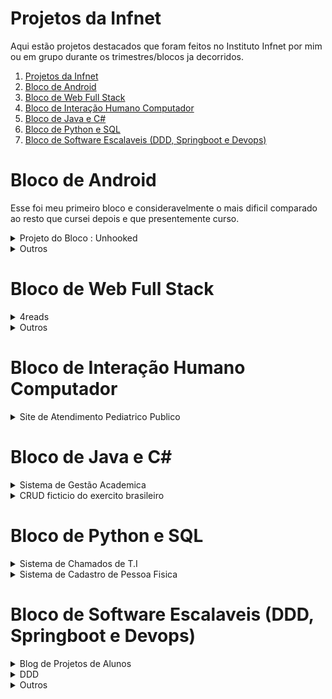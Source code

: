 # Projetos da Infnet
Aqui estão projetos destacados que foram feitos no Instituto Infnet por mim ou em grupo durante os trimestres/blocos ja decorridos.
1. [Projetos da Infnet](#projetos-da-infnet)  
2. [Bloco de Android](#bloco-de-android)  
3. [Bloco de Web Full Stack](#bloco-de-web-full-stack)  
4. [Bloco de Interação Humano Computador](#bloco-de-interação-humano-computador)  
5. [Bloco de Java e C#](#bloco-de-java-e-c)  
6. [Bloco de Python e SQL](#bloco-de-python-e-sql)  
7. [Bloco de Software Escalaveis (DDD, Springboot e Devops)](#bloco-de-software-escalaveis-ddd-springboot-e-devops)  

# Bloco de Android
Esse foi meu primeiro bloco e consideravelmente o mais dificil comparado ao resto que cursei depois e que presentemente curso.
<details>
  <summary>Projeto do Bloco : Unhooked</summary>

  ## Link do APK
  <s>https://play.google.com/store/apps/details?id=com.danielgomeslipkin.unhooked.app&pli=1</s>
  Apagaram a conta da Infnet do Dev Console que incluia todos alunos pois o Android Studio não é mais lecionado, substituido pelo React Native.
  
  ## O projeto
  O projeto do bloco consistiu em criar um aplicativo hosteado na Play Store com anuncios, com integração ao Firebase e organizado com a metodologia SCRUM. Esse trabalho, dado a complexidade, devia ser feito em grupo porem devido ao tamanho pequeno da turma e o fato de que minha dupla abandonou a Infnet no meio do processo, tornando ele muito mais arduoso que o esperado. A proposta do aplicativo é basicamente um rastreador de vicios pessoais, como cigarros, com o intuito de auxiliar o usuario para controlar ele.

  <b> NOTE QUE NÃO SOU PROFISSIONAL DE PSICANALISE OU PSICOTERAPIA E QUALQUER DADO IMPERATIVO PRESENTE NO PROJETO É SOMENTE POR RAZÕES DE TESTE E PROTOTIPO. </b>

  ## Funcionalidades Completas
  - Login com Firebase, incluindo a opção de utilizar o Facebook
  - Dados dos Vicios retirados do Firebase Realtime Storage com a biblioteca Retrofit.
  - Dados dos usuarios e os seus vicios armazenados no Firebase Firestore

## Fotos
 Notara que o design é muito arcaico e certas coisas parecem estar desalinhadas, displays como o Grafico linear não aparentam utilidade e certas funcionalidades como vicios customizados do usuario não foram   
 implementados. Talvez revisite no futuro para dar uma aprimorada.

 ### Pagina de Login
<img src="https://i.imgur.com/hmMUjHy.png" width="30%">

### Dashboard
<img src="https://i.imgur.com/nK9cykG.png" width="30%">

### Configuração do Usuario
<img src="https://i.imgur.com/34dScRX.png" width="30%"><br>
Resetar Tudo retira todos os vicios do usuario e os dados relativos

### Pagina dos Vicios
<img src="https://i.imgur.com/Y3eY8zJ.png" width="30%"><br>
Era pra ter uma logo para cada vicio. Ver somente permite o usuario ter uma noção doque se trata, Add(icionar) disponibiliza a integração á conta do usuario.

### Pagina de Customização de Vicio
<img src="https://i.imgur.com/A1ZTvIA.png" width="30%">
<img src="https://i.imgur.com/1KH2TZP.png" width="30%">

### Pagina de Visualização do Vicio
<img src="https://i.imgur.com/NVZXCfO.png" width="30%"><br>
Fatos circulam aleatoriamente, a frase em cima não.<br>

<img src="https://i.imgur.com/yQBq9K4.png" width="30%"><br>
Ao clica Adicionar Uso, voce seleciona uma data e adicione as horas usadas (TV por exemplo) ou unidades usadas (cigarros pro exemplo) naquela data. O aplicativo disponibilizara esses pontos de uso no Grafico e te dara uma Avaliação Geral de acordo com uma media arbitraria. Se por exemplo voce fumou 5 cigarros essa semana, sua avaliação sera "Boa".
</details>

<details>
  <summary>Outros</summary>

  ## Criador de Personagem RPG
  Esse foi um mini-projeto que visava aplicar nosso conhecimento de Intents e a transição entre Atividades/Paginas diferentes no Aplicativo. Eu tive a ideia de criar um criador de personagem para um RPG ficticio. O projeto original não salvava os personagens criados após fechar o aplicativo pela falta de experiencia, por isso adicionei rapidinho uma integração com o sistema de arquivos interno do Android para persistir os dados.

  O codigo esta na ramificação [android_mikes_mmo](https://github.com/Bagelboi/Infnet-Projetos/tree/android_mikes_mmo)

 ### Pagina de Criação
  <img src="https://i.imgur.com/Ot4t6a1.png" width="30%"><br>
  O botão Classe vai para a seleção de Classe, Logo abre uma intent de escolher imagem do dispositivo e mudar a logo em cima do formulario e Creditos vai para a pagina de creditos

  ### Pagina de Seleção de Classe
  <img src="https://i.imgur.com/OZzAmos.png" width="30%"><br>
  As habilidades são marcadas se o nivel determinado na criação iguala ou supera o nivel da habilidade

  ### Pagina de Personagens criados
  <img src="https://i.imgur.com/Kukp6Qn.png" width="30%">
  <img src="https://i.imgur.com/KPfvzMC.png" width="30%"><br>
  O (+) adiciona um personagem novo e a lixeira apaga
  
  ### Pagina de Creditos
  <img src="https://i.imgur.com/XmVVJeJ.png" width="30%">


  ## Aplicativo de Notas
  Esse foi o trabalho final de uma disciplina que visava testar nosso conhecimento de Keystores, Anuncios, Arquivos Criptografados, Autenticação Firebase e Permissões (Principalmente relacionadas á Localização do usuario).

  ### Pagina Pre-Login
  <img src="https://i.imgur.com/QXdEiB6.png" width="30%">
  
  ### Pagina de Login
  <img src="https://i.imgur.com/3em1C9P.png" width="30%">

  ### Pagina de Notas
  <img src="https://i.imgur.com/c1yWg0L.png" width="30%">
  <img src="https://i.imgur.com/acxWkSr.png" width="30%"><br>
  Ao clicar o sifrão, se estivesse integrado o aplicativo á Play Store, um pagamento seria requisitado para comprar a versão premium da secunda figura (Sem anuncios). Mas ao clicar, ja dispõe ela de graça.

  ### Pagina de Criação de Nota
  <img src="https://i.imgur.com/VPLLa7y.png" width="30%"><br>
  O logo de localização pede a permissão de local. Os outros dois logos são para selecionar ou tirar foto para a nota. Ela então é salva como um arquivo criptografado e somente acessivel se o usuario logado for o que criou a nota.
  
</details>

# Bloco de Web Full Stack
<details>
  <summary>4reads</summary>
  
  ## O projeto
  O projeto do bloco consistiu em criar um site full-stack que utilizava o Firebase para atuar como banco de dados e o Vue para gerenciar o MVC com a metodologia XP (Extreme Programming).
  A ideia foi um site no estilo de Goodreads, onde você seria recompensado pontos por criticar, comentar, etc sobre os livros e lojistas ofereceriam cupons para quem quisesse gastar esses pontos e ganhar promoções na compra de livros. 
  E por mais que não esta completo tudo tudo tudo, estou bem orgulhoso do resultado inicial. Devo credito pela minha dupla Lucas Dias de Gondra.
  
  ## Funcionalidades Completas
  - Login com Firebase
  - Dados armazenados no Firebase
  - Sistema de criticas e comentarios com likes/dislikes
  - Sistema de pontos e cupons
  - Dados dos Livros retirados da API do OpenLibrary

## Fotos
### Landing Page
<img src="https://i.imgur.com/nOgBtEK.png" width="56%"><br>
<img src="https://i.imgur.com/OeEmeQU.png" width="56%"><br>
### Busca
<img src="https://i.imgur.com/8SBcrfc.png" width="56%"><br>
### Pagina do Livro
<img src="https://i.imgur.com/bJ8kItt.png" width="56%"><br>
<img src="https://i.\imgur.com/bJ8kItt.png" width="56%"><br>
Com criticas<br>
<img src="https://i.imgur.com/JmksKXF.png" width="56%"><br>
### Pagina do Usuario
<img src="https://i.imgur.com/MpfGWJy.png" width="56%"><br>
<img src="https://i.imgur.com/09Zkz7r.png" width="56%"><br>
### Ranking dos Livros
<img src="https://i.imgur.com/6dHJJEc.png" width="56%"><br>
### Pagina de Cupons
O primeiro cupom foi usado pelo usuario logado<br>
<img src="https://i.imgur.com/Xh1F99w.png" width="56%"><br>
</details>
<details>
  <summary>Outros</summary>

  ## Jogo da Memória
  Trabalho final da disciplina de introdução á Javascript. Tem um placar para cada configuração de jogo e um foguinho que muda de rosto no topo dependendo da sua velocidade em acertar os pares.<br>

O codigo esta na ramificação [js_jogo_de_advinha](https://github.com/Bagelboi/Infnet-Projetos/tree/js_jogo_de_advinha)

  
  ### Estado Inicial
  <img src="https://i.imgur.com/5C1SOkr.png" width="56%"><br>
  ### Jogo em Processo
  4 cartas por imagem, 2 cartas por par, 8 cartas total<br>
  <img src="https://i.imgur.com/7n1vMRj.png" width="56%"><br>
  ### Scoreboard em baixo
  <img src="https://i.imgur.com/3i5kbMh.png" width="56%"><br>

## GK Fashion
O projeto final da disciplina de introdução á design de Front-End.<br>

O codigo esta na ramificação [css_loja_de_moda](https://github.com/Bagelboi/Infnet-Projetos/tree/css_loja_de_moda)
### Pagina Inicial
<img src="https://i.imgur.com/GLjxclt.png" width="56%"><br>
<img src="https://i.imgur.com/iGcWub1.png" width="56%"><br>
### Pagina Sobre
<img src="https://i.imgur.com/wKCvFGA.png" width="56%"><br>

  ## Universo do Zé
  O projeto final da disciplina de frameworks de Javascript foram 2 CRUDs basicos feitos em React e Vue. O feito em Vue foi um sistema de encarceramento e o feito em React foi uma loja de armas.<br>

  Os códigos estão nas ramificações<br>
  [js_reactjs_armas](https://github.com/Bagelboi/Infnet-Projetos/tree/js_reactjs_armas)<br>
  [js_vuejs_prisao](https://github.com/Bagelboi/Infnet-Projetos/tree/js_vuejs_prisao)
  
  ### Cadeia do Zé (Vue)
<img src="https://i.imgur.com/hh1n7v7.png" width="56%"><br>
<img src="https://i.imgur.com/N9kQS0D.png" width="56%"><br>
<img src="https://i.imgur.com/9RpPAq1.png" width="56%"><br>
  ### Armamentos do Zé (React)
  <img src="https://i.imgur.com/hh6oLel.png" width="56%"><br>
  <img src="https://i.imgur.com/hjJfQ7t.png" width="56%"><br>
  <img src="https://i.imgur.com/AGzY6OF.png" width="56%"><br>
  </details>

</details>

# Bloco de Interação Humano Computador
<details>
  <summary>Site de Atendimento Pediatrico Publico</summary><br>
  O projeto era um site do governo para gestão de atendimento pediatrico, usando as varias técnicas de IHC como visto no livro da Simone Barbosa. Talvez foi o projeto que mais me forço fora da minha zona de comforto no aspecto de que precisei entrevistar pessoas aleatórias na rua perto dos hospitais para ter uma ideia minima de como funcionava o sistema.<br>

  ## Documentação
  https://docs.google.com/document/d/1HvHB4ANvCppxleShT7f0dcxb3LtXXGDc4RMps80xtcw/edit?usp=sharing

  ## Protótipo Interativo
  https://www.figma.com/proto/2nAkfGsYK6MW4YBW0vrwR7/Sistema-de-Cadastro-da-Crian%C3%A7a-para-Atendimento-Pediatrico-em-Redes-Publicas

  ## Fotos
  <img src="https://i.imgur.com/A7nr9ZQ.png" width="56%"><br>
  <img src="https://i.imgur.com/JEEzYxx.png" width="56%"><br>
  <img src="https://i.imgur.com/DuBjmRX.png" width="56%"><br>
  <img src="https://i.imgur.com/stOecr9.png" width="56%"><br>
</details>

# Bloco de Java e C#
<details>
  <summary>Sistema de Gestão Academica</summary><br>
  O projeto de bloco consistia em aprender á criar os varios diagramas da UML, como de caso de uso, de classe e de sequencia para depois implementar somente uma pequena parte em código com o Entity Framework do .NET. O projeto era um sistema de gestão academica replicando o modelo da INFNET.<br>
  
  ## Documento
  https://docs.google.com/document/d/10G8Tgg3mmFNvkUtC91dZfotngbWnkmIXxd_lXwV1kVw/edit?usp=sharing
  
  ## Fotos
  ### Diagrama de caso de uso
  <img src="https://i.imgur.com/FhamdS4.png" width="56%"><br>
  ### Diagrama de classe
  <img src="https://i.imgur.com/ygQsHCv.png" width="56%"><br>
  ### Diagrama de sequencia
  <img src="https://i.imgur.com/gAjwCPX.png" width="56%"><br>
  ### Código Principal
  <img src="https://i.imgur.com/AmIedUy.png" width="56%"><br>
  
</details>

<details>
  <summary>CRUD ficticio do exercito brasileiro</summary><br>
  Um CRUD simples feito com o SparkJava, possuindo um front-end de templates alem do back-end.<br><br>
  O código esta na ramificação: java_crud_exercito (https://github.com/Bagelboi/Infnet-Projetos/tree/java_crud_exercito)<br>
  
  ## Fotos
  <img src="https://i.imgur.com/Fwcm4GL.png" width="56%"><br>
  <img src="https://i.imgur.com/BKIri1l.png" width="56%"><br>
  <img src="https://i.imgur.com/CMbnHDW.png" width="56%"><br>
  <img src="https://i.imgur.com/2xn2wCy.png" width="56%"><br>
</details>

# Bloco de Python e SQL
<details>
  <summary>Sistema de Chamados de T.I</summary><br>
  O projeto de bloco consistia em criar um sistema de chamados baseado no GLPI e expor os dados como uma API para ser testada no Looker Studio com a projeção deles.<br>
  Código (https://replit.com/@DanielGomes58/SistemaChamadosPB) <br>
  Apresentação (https://www.youtube.com/watch?v=CfFDJi58FGU) <br>

  ## Fotos
  ### Relações de Entidades do Banco de Dados
  <img src="https://i.imgur.com/q6HgxKM.png"  width="56%"><br>
  ### Código rodando
  <img src="https://i.imgur.com/L0EzRgd.png"  width="56%"><br>
  ### Looker Studio
  <img src="https://i.imgur.com/q3eQGa2.png"  width="56%"><br>
  <img src="https://i.imgur.com/Q5iy4Dq.png"  width="56%"><br>
  <img src="https://i.imgur.com/YpMF1oZ.png"  width="56%"><br>
  
</details>
<details>
  <summary>Sistema de Cadastro de Pessoa Fisica</summary><br>
  Esse projeto inicialmente consistia em criar um menu simples de cadastro de pessoas fisicas. Depois se tornou uma API qual voce pode fazer requisições POST e GET para criar ou retornar registros de pessoas fisicas.<br>
  https://replit.com/@DanielGomes58/Servidor-Cadastro-API
  
  ## Fotos
  ### Versão Inicial
  <img src="https://i.imgur.com/SNTrBMa.png"  width="56%"><br>

  ### Forma de API
  <img src="https://i.imgur.com/fEr0BpM.png"  width="56%"><br>
  <img src="https://i.imgur.com/RFlGu8e.png"  width="56%"><br>
  
</details>

# Bloco de Software Escalaveis (DDD, Springboot e Devops)
<details>
  <summary>Blog de Projetos de Alunos</summary><br>
  Esse projeto foi idealizado como um CRUD de projetos e os micro-serviços dentro desses. Foi criado um front-end com React + Swagger e o back-end com varios microserviços feitos com Springboot + RabbitMQ + Papertrail e finalmente plantados no Docker. <br>
  
## Repositórios de Github
- https://github.com/Bagelboi/ProjetoDeBlocoEscalaveis - Configurações do docker-compose e módulos do projeto<br>
- https://github.com/DemarchiWorking/EurekaServer/tree/main - Servidor Eureka<br>
- https://github.com/Bagelboi/GatewayServicePB/tree/main - Serviço Gateway<br>
- https://github.com/DemarchiWorking/service-java-micro/tree/main - Serviço “Principal” e base de dados dos Services dos Projetos<br>
- https://github.com/DemarchiWorking/project-java-micro/tree/main - Serviço e base de dados dos Projetos<br>
- https://github.com/Bagelboi/Microservico-Comentarios-PB/tree/main - Serviço e base de dados de Comentarios nos Projetos<br>
- https://github.com/Bagelboi/alunoservice - Serviço e base de dados dos Alunos<br>

## Documento
https://docs.google.com/document/d/1HexdV6lmsqyBF55LbcLb755F42io3OKc9daZSnBZLTk/edit?usp=sharing

## Apresentação
https://www.youtube.com/watch?v=y-3Xjj4SoZQ

## Fotos
### Pagina Inicial
  <img src="https://i.imgur.com/5Wj7mWE.png"  width="56%"><br>
### Pagina de Login
  <img src="https://i.imgur.com/Sxfblt6.png"  width="56%"><br>
### Pagina de Criação de Projeto
  <img src="https://i.imgur.com/5Wj7mWE.png"  width="56%"><br>
### Pagina de Projetos
  <img src="https://i.imgur.com/jT9kGZT.png"  width="56%"><br>
### Pagina do Projeto
  <img src="https://i.imgur.com/GLaRqr4.png"  width="56%"><br>

</details>

<details>
  <summary>DDD</summary><br>
  Essa matéria consistiu no aprendizado da metodologia de Domain Driven Design (DDD). Em geral, a matéria rodou em torno de um projeto de petshop ficticia chamada Petfriends.<br>

  ## Design Estratégico (Planejamento e Classificação dos Dominios do negócio)
  Documento (https://docs.google.com/document/d/1xVhFt8gZ5s2lKRlYX6i4EIqtPNjBulUYxQMV26h4iIo/edit?usp=sharing)
  ### Mapa de Contextos
  <img src="https://i.imgur.com/X2D91K0.png"  width="56%"><br>
  ### Diagrama de Classe dos Agregados
  <img src="https://i.imgur.com/KpP5sF4.png" width="56%"><br>

  ## Design Tatico (Implementação em Código)
  Foi considerado usar Axon para praticar Event Sourcing só que por questões de agilidade foi melhor usar o RabbitMQ para testar os eventos de dominio.<br>
  Repositório (https://github.com/Bagelboi/Infnet-Projetos/tree/sistema_petfriends)<br>
  Documento (https://docs.google.com/document/d/1FVwfioV6UeQcFcx8wt5n7lotFg6QZagaujIHaXSQiF8/edit?usp=sharing)<br>

</details>

<details>
  <summary>Outros</summary>
  Outros projetos trabalharam competencias especificas.<br>

  ## Autenticação com Spring Security
  https://github.com/Bagelboi/Infnet-Projetos/tree/servicesspring_at
  ## Axon e Event Sourcing
  https://github.com/Bagelboi/Infnet-Projetos/tree/ddd2_tp3
  ## Webflux + Banco de Dados Reativo + Kubernetes + Test Containers + CI/CD com Github Actions
  ### Documento
  https://docs.google.com/document/d/1iJBHKnfid1LK4ko1NDqt3h-opSal2N80FUriu0mo_4Q/edit?usp=sharing)<br>
  ### Repositórios
  - https://github.com/Bagelboi/ls-funcionario-service<br> (Esse possui workflows do Actions)
  - https://github.com/Bagelboi/ls-missao-service<br>
  - https://github.com/Bagelboi/ls-eureka-server<br>
  - https://github.com/Bagelboi/ls-gateway-server<br>


</details>

